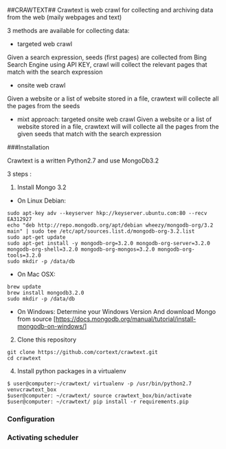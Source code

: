 ##CRAWTEXT##
Crawtext is web crawl for collecting and archiving data from the web (maily webpages and text)

3 methods are available for collecting data:
* targeted web crawl 

Given a search expression, seeds (first pages) are collected 
from Bing Search Engine using API KEY, crawl will collect the relevant pages 
that match with the search expression

* onsite web crawl

Given a website or a list of website stored in a file, crawtext 
will collecte all the pages from the seeds

* mixt approach: targeted onsite web crawl
Given a website or a list of website stored in a file, 
crawtext will will collecte all the pages from the given seeds
that match with the search expression


###Installation

Crawtext is a written Python2.7 and use MongoDb3.2

3 steps :

1. Install Mongo 3.2

* On Linux Debian:
```
sudo apt-key adv --keyserver hkp://keyserver.ubuntu.com:80 --recv EA312927
echo "deb http://repo.mongodb.org/apt/debian wheezy/mongodb-org/3.2 main" | sudo tee /etc/apt/sources.list.d/mongodb-org-3.2.list
sudo apt-get update
sudo apt-get install -y mongodb-org=3.2.0 mongodb-org-server=3.2.0 mongodb-org-shell=3.2.0 mongodb-org-mongos=3.2.0 mongodb-org-tools=3.2.0
sudo mkdir -p /data/db
```

* On Mac OSX:
```
brew update
brew install mongodb3.2.0
sudo mkdir -p /data/db
```

* On Windows:
Determine your Windows Version
And download Mongo from source
[https://docs.mongodb.org/manual/tutorial/install-mongodb-on-windows/]


2. Clone this repository
```
git clone https://github.com/cortext/crawtext.git
cd crawtext

```

4. Install python packages in a virtualenv
```
$ user@computer:~/crawtext/ virtualenv -p /usr/bin/python2.7 venvcrawtext_box
$user@computer: ~/crawtext/ source crawtext_box/bin/activate
$user@computer: ~/crawtext/ pip install -r requirements.pip

```

### Configuration




### Activating scheduler



